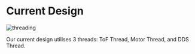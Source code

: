 # Current Design
![threading](image.png)

Our current design utilises 3 threads: ToF Thread, Motor Thread, and DDS Thread.
